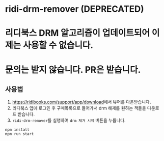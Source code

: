 # ridi-drm-remover (DEPRECATED)

# 리디북스 DRM 알고리즘이 업데이트되어 이제는 사용할 수 없습니다.
# 문의는 받지 않습니다. PR은 받습니다.

## 사용법
1. <https://ridibooks.com/support/app/download>에서 뷰어를 다운받습니다.
2. 리디북스 앱에 로그인 후 구매목록으로 들어가서 drm 해제를 원하는 책들을 다운로드 받습니다.
3. `ridi-drm-remover`를 실행하여 `drm 제거 시작` 버튼을 누릅니다.

```
npm install
npm run start
```
